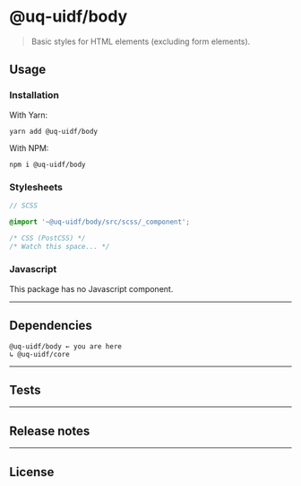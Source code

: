 # @uq-uidf/body

> Basic styles for HTML elements (excluding form elements).

## Usage

### Installation

With Yarn:
```shell
yarn add @uq-uidf/body
```

With NPM:
```shell
npm i @uq-uidf/body
```

### Stylesheets

```scss
// SCSS

@import '~@uq-uidf/body/src/scss/_component';
```

```css
/* CSS (PostCSS) */
/* Watch this space... */
```

### Javascript

This package has no Javascript component.

---

## Dependencies

```
@uq-uidf/body ← you are here
↳ @uq-uidf/core
```

---

## Tests

---

## Release notes

---

## License
